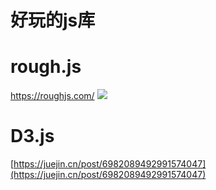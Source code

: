 # 好玩的js库


# rough.js

https://roughjs.com/
![](https://blog.meowrain.cn/api/i/2023/05/20/yx3nwm-3.webp)



# D3.js

[https://juejin.cn/post/6982089492991574047](https://juejin.cn/post/6982089492991574047)
